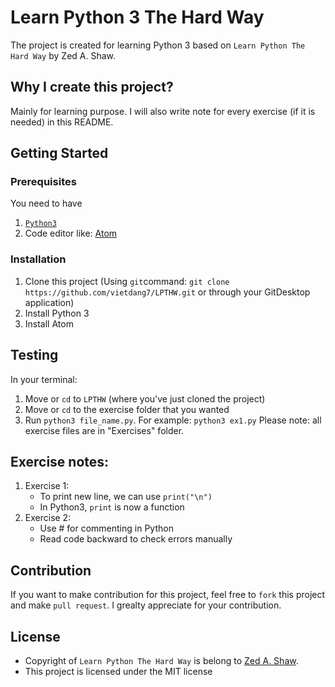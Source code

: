 # Learn Python 3 The Hard Way
The project is created for learning Python 3 based on `Learn Python The Hard Way` by Zed A. Shaw.

## Why I create this project?
Mainly for learning purpose. I will also write note for every exercise (if it is needed) in this README.


## Getting Started
### Prerequisites
You need to have
1. [`Python3`](https://www.python.org/downloads/)
2. Code editor like: [Atom](https://atom.io/)

### Installation
1. Clone this project (Using `git`command: `git clone https://github.com/vietdang7/LPTHW.git` or through your GitDesktop application)
2. Install Python 3
3. Install Atom

## Testing
In your terminal:
1. Move or `cd` to `LPTHW` (where you've just cloned the project)
2. Move or `cd` to the exercise folder that you wanted
3. Run `python3 file_name.py`. For example: `python3 ex1.py`
Please note: all exercise files are in "Exercises" folder.

## Exercise notes:
1. Exercise 1:
   - To print new line, we can use `print("\n")`
   - In Python3, `print` is now a function
2. Exercise 2:
   - Use # for commenting in Python
   - Read code backward to check errors manually

## Contribution
If you want to make contribution for this project, feel free to `fork` this project and make `pull request`.
I grealty appreciate for your contribution.

## License

- Copyright of `Learn Python The Hard Way` is belong to [Zed A. Shaw](https://learncodethehardway.org).
- This project is licensed under the MIT license
